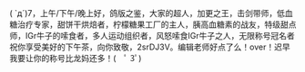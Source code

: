 ( `д´)7，上午/下午/晚上好，鸽版之鉴，大家的超人，加更之王，击剑带师，低血糖治疗专家，甜饼干烘焙者，柠檬糖果工厂的主人，胰高血糖素的战友，特级甜点师，IGr牛子的嗦食者，多人运动组织者，风怒嗦食IGr牛子之人，无限称号冠名者祝你享受美好的下午茶，向你致敬，2srDJ3V。编辑老师好点了么！over！迟早我要让你的称号比龙妈还多！(　ﾟ 3ﾟ)

